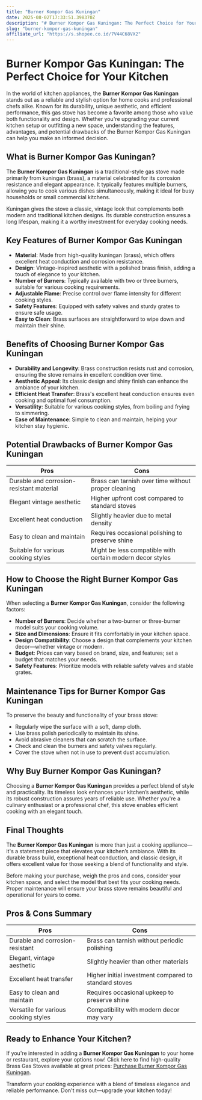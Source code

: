```yaml
---
title: "Burner Kompor Gas Kuningan"
date: 2025-08-02T17:33:51.398370Z
description: "# Burner Kompor Gas Kuningan: The Perfect Choice for Your Kitchen..."
slug: "burner-kompor-gas-kuningan"
affiliate_url: "https://s.shopee.co.id/7V44C68VX2"
---
```

# Burner Kompor Gas Kuningan: The Perfect Choice for Your Kitchen

In the world of kitchen appliances, the **Burner Kompor Gas Kuningan** stands out as a reliable and stylish option for home cooks and professional chefs alike. Known for its durability, unique aesthetic, and efficient performance, this gas stove has become a favorite among those who value both functionality and design. Whether you're upgrading your current kitchen setup or outfitting a new space, understanding the features, advantages, and potential drawbacks of the Burner Kompor Gas Kuningan can help you make an informed decision.

## What is Burner Kompor Gas Kuningan?

The **Burner Kompor Gas Kuningan** is a traditional-style gas stove made primarily from kuningan (brass), a material celebrated for its corrosion resistance and elegant appearance. It typically features multiple burners, allowing you to cook various dishes simultaneously, making it ideal for busy households or small commercial kitchens.

Kuningan gives the stove a classic, vintage look that complements both modern and traditional kitchen designs. Its durable construction ensures a long lifespan, making it a worthy investment for everyday cooking needs.

## Key Features of Burner Kompor Gas Kuningan

- **Material**: Made from high-quality kuningan (brass), which offers excellent heat conduction and corrosion resistance.
- **Design**: Vintage-inspired aesthetic with a polished brass finish, adding a touch of elegance to your kitchen.
- **Number of Burners**: Typically available with two or three burners, suitable for various cooking requirements.
- **Adjustable Flame**: Precise control over flame intensity for different cooking styles.
- **Safety Features**: Equipped with safety valves and sturdy grates to ensure safe usage.
- **Easy to Clean**: Brass surfaces are straightforward to wipe down and maintain their shine.

## Benefits of Choosing Burner Kompor Gas Kuningan

- **Durability and Longevity**: Brass construction resists rust and corrosion, ensuring the stove remains in excellent condition over time.
- **Aesthetic Appeal**: Its classic design and shiny finish can enhance the ambiance of your kitchen.
- **Efficient Heat Transfer**: Brass's excellent heat conduction ensures even cooking and optimal fuel consumption.
- **Versatility**: Suitable for various cooking styles, from boiling and frying to simmering.
- **Ease of Maintenance**: Simple to clean and maintain, helping your kitchen stay hygienic.

## Potential Drawbacks of Burner Kompor Gas Kuningan

| Pros                                          | Cons                                                  |
|----------------------------------------------|--------------------------------------------------------|
| Durable and corrosion-resistant material   | Brass can tarnish over time without proper cleaning |
| Elegant vintage aesthetic                  | Higher upfront cost compared to standard stoves    |
| Excellent heat conduction                  | Slightly heavier due to metal density               |
| Easy to clean and maintain                 | Requires occasional polishing to preserve shine   |
| Suitable for various cooking styles        | Might be less compatible with certain modern decor styles |

## How to Choose the Right Burner Kompor Gas Kuningan

When selecting a **Burner Kompor Gas Kuningan**, consider the following factors:

- **Number of Burners**: Decide whether a two-burner or three-burner model suits your cooking volume.
- **Size and Dimensions**: Ensure it fits comfortably in your kitchen space.
- **Design Compatibility**: Choose a design that complements your kitchen decor—whether vintage or modern.
- **Budget**: Prices can vary based on brand, size, and features; set a budget that matches your needs.
- **Safety Features**: Prioritize models with reliable safety valves and stable grates.

## Maintenance Tips for Burner Kompor Gas Kuningan

To preserve the beauty and functionality of your brass stove:

- Regularly wipe the surface with a soft, damp cloth.
- Use brass polish periodically to maintain its shine.
- Avoid abrasive cleaners that can scratch the surface.
- Check and clean the burners and safety valves regularly.
- Cover the stove when not in use to prevent dust accumulation.

## Why Buy Burner Kompor Gas Kuningan?

Choosing a **Burner Kompor Gas Kuningan** provides a perfect blend of style and practicality. Its timeless look enhances your kitchen’s aesthetic, while its robust construction assures years of reliable use. Whether you're a culinary enthusiast or a professional chef, this stove enables efficient cooking with an elegant touch.

## Final Thoughts

The **Burner Kompor Gas Kuningan** is more than just a cooking appliance—it's a statement piece that elevates your kitchen’s ambiance. With its durable brass build, exceptional heat conduction, and classic design, it offers excellent value for those seeking a blend of functionality and style.

Before making your purchase, weigh the pros and cons, consider your kitchen space, and select the model that best fits your cooking needs. Proper maintenance will ensure your brass stove remains beautiful and operational for years to come.

## Pros & Cons Summary

| **Pros** | **Cons** |
|------------------------------|------------------------------------------------|
| Durable and corrosion-resistant | Brass can tarnish without periodic polishing |
| Elegant, vintage aesthetic | Slightly heavier than other materials |
| Excellent heat transfer | Higher initial investment compared to standard stoves |
| Easy to clean and maintain | Requires occasional upkeep to preserve shine |
| Versatile for various cooking styles | Compatibility with modern decor may vary |

## Ready to Enhance Your Kitchen?

If you're interested in adding a **Burner Kompor Gas Kuningan** to your home or restaurant, explore your options now! Click here to find high-quality Brass Gas Stoves available at great prices: [Purchase Burner Kompor Gas Kuningan](https://s.shopee.co.id/7V44C68VX2).

Transform your cooking experience with a blend of timeless elegance and reliable performance. Don't miss out—upgrade your kitchen today!
